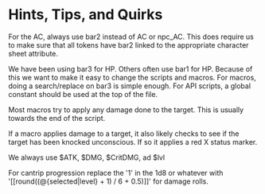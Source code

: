 # Hints, Tips, and Quirks
For the AC, always use bar2 instead of AC or npc_AC. This does require us to make sure that all tokens have bar2 linked to the appropriate character sheet attribute.

We have been using bar3 for HP. Others often use bar1 for HP. Because of this we want to make it easy to change the scripts and macros. For macros, doing a search/replace on bar3 is simple enough. For API scripts, a global constant should be used at the top of the file.

Most macros try to apply any damage done to the target. This is usually towards the end of the script.

If a macro applies damage to a target, it also likely checks to see if the target has been knocked unconscious. If so it applies a red X status marker.

We always use $ATK, $DMG, $CritDMG, ad $lvl

For cantrip progression replace the '1' in the 1d8 or whatever with '[[round((@{selected|level} + 1) / 6 + 0.5)]]' for damage rolls.

